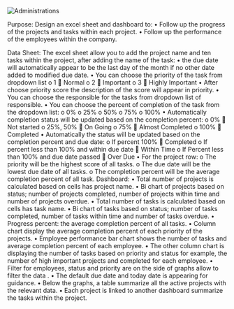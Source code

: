 
![Administrations](https://github.com/user-attachments/assets/d9ca133d-8a24-4edb-b1fc-7efbaf26a92f)


Purpose: 
Design an excel sheet and dashboard to: 
•	Follow up the progress of the projects and tasks within each project.
•	Follow up the performance of the employees within the company.

Data Sheet:
The excel sheet allow you to add the project name and ten tasks within the project, after adding the name of the task:
•	the due date will automatically appear to be the last day of the month if no other date added to modified due date.
•	You can choose the priority of the task from dropdown list
o	1  Normal
o	2  Important
o	3  Highly Important
•	After choose priority score the description of the score will appear in priority.
•	You can choose the responsible for the tasks from dropdown list of responsible.
•	You can choose the percent of completion of the task from the dropdown list:
o	0%
o	25%
o	50%
o	75%
o	100%
•	Automatically completion status will be updated based on the completion percent:
o	0%  Not started
o	25%, 50%  On Going
o	75%  Almost Completed
o	100%  Completed
•	Automatically the status will be updated based on the completion percent and due date:
o	If percent 100%  Completed
o	If percent less than 100% and within due date  Within Time
o	If Percent less than 100% and due date passed  Over Due
•	For the project row:
o	The priority will be the highest score of all tasks.
o	The due date will be the lowest due date of all tasks.
o	The completion percent will be the average completion percent of all task.
Dashboard:
•	Total number of projects is calculated based on cells has project name.
•	Bi chart of projects based on status; number of projects completed, number of projects within time and number of projects overdue.
•	Total number of tasks is calculated based on cells has task name.
•	Bi chart of tasks based on status; number of tasks completed, number of tasks within time and number of tasks overdue.
•	Progress percent: the average completion percent of all tasks.
•	Column chart display the average completion percent of each priority of the projects.
•	Employee performance bar chart shows the number of tasks and average completion percent of each employee.
•	The other column chart is displaying the number of tasks based on priority and status for example, the number of high important projects and completed for each employee.
•	Filter for employees, status and priority are on the side of graphs allow to filter the data .
•	The default due date and today date is appearing for guidance.
•	Below the graphs, a table summarize all the active projects with the relevant data.
•	Each project is linked to another dashboard summarize the tasks within the project.











